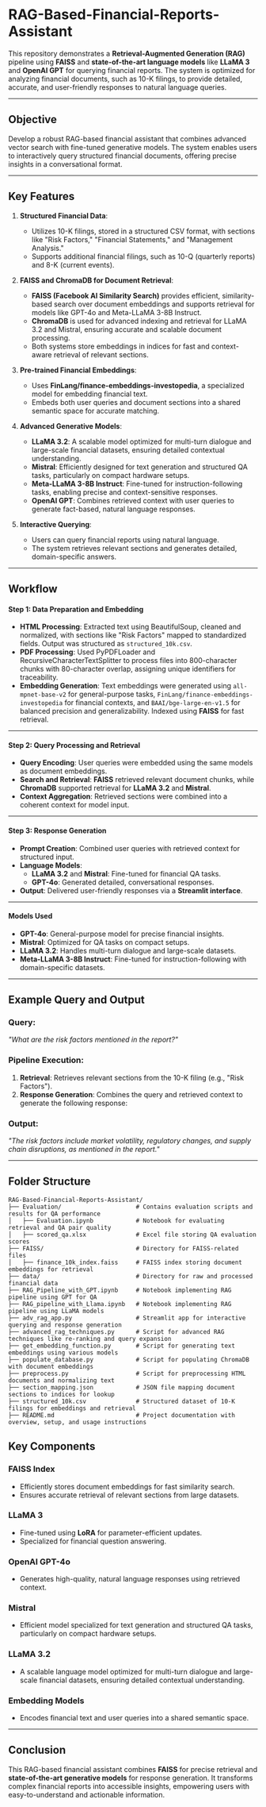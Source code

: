 # RAG-Based-Financial-Reports-Assistant

This repository demonstrates a **Retrieval-Augmented Generation (RAG)** pipeline using **FAISS** and **state-of-the-art language models** like **LLaMA 3** and **OpenAI GPT** for querying financial reports. The system is optimized for analyzing financial documents, such as 10-K filings, to provide detailed, accurate, and user-friendly responses to natural language queries.

---

## Objective

Develop a robust RAG-based financial assistant that combines advanced vector search with fine-tuned generative models. The system enables users to interactively query structured financial documents, offering precise insights in a conversational format.

---

## Key Features

1. **Structured Financial Data**:
   - Utilizes 10-K filings, stored in a structured CSV format, with sections like "Risk Factors," "Financial Statements," and "Management Analysis."
   - Supports additional financial filings, such as 10-Q (quarterly reports) and 8-K (current events).

2. **FAISS and ChromaDB for Document Retrieval**:
   - **FAISS (Facebook AI Similarity Search)** provides efficient, similarity-based search over document embeddings and supports retrieval for models like GPT-4o and Meta-LLaMA 3-8B Instruct.
   - **ChromaDB** is used for advanced indexing and retrieval for LLaMA 3.2 and Mistral, ensuring accurate and scalable document processing.
   - Both systems store embeddings in indices for fast and context-aware retrieval of relevant sections.

3. **Pre-trained Financial Embeddings**:
   - Uses **FinLang/finance-embeddings-investopedia**, a specialized model for embedding financial text.
   - Embeds both user queries and document sections into a shared semantic space for accurate matching.

4. **Advanced Generative Models**:
   - **LLaMA 3.2**: A scalable model optimized for multi-turn dialogue and large-scale financial datasets, ensuring detailed contextual understanding.
   - **Mistral**: Efficiently designed for text generation and structured QA tasks, particularly on compact hardware setups.
   - **Meta-LLaMA 3-8B Instruct**: Fine-tuned for instruction-following tasks, enabling precise and context-sensitive responses.
   - **OpenAI GPT**: Combines retrieved context with user queries to generate fact-based, natural language responses.

5. **Interactive Querying**:
   - Users can query financial reports using natural language.
   - The system retrieves relevant sections and generates detailed, domain-specific answers.

---

## Workflow

#### **Step 1: Data Preparation and Embedding**

- **HTML Processing**: Extracted text using BeautifulSoup, cleaned and normalized, with sections like "Risk Factors" mapped to standardized fields. Output was structured as `structured_10k.csv`.  
- **PDF Processing**: Used PyPDFLoader and RecursiveCharacterTextSplitter to process files into 800-character chunks with 80-character overlap, assigning unique identifiers for traceability.  
- **Embedding Generation**: Text embeddings were generated using `all-mpnet-base-v2` for general-purpose tasks, `FinLang/finance-embeddings-investopedia` for financial contexts, and `BAAI/bge-large-en-v1.5` for balanced precision and generalizability. Indexed using **FAISS** for fast retrieval.

---

#### **Step 2: Query Processing and Retrieval**

- **Query Encoding**: User queries were embedded using the same models as document embeddings.  
- **Search and Retrieval**: **FAISS** retrieved relevant document chunks, while **ChromaDB** supported retrieval for **LLaMA 3.2** and **Mistral**.  
- **Context Aggregation**: Retrieved sections were combined into a coherent context for model input.

---

#### **Step 3: Response Generation**

- **Prompt Creation**: Combined user queries with retrieved context for structured input.  
- **Language Models**:  
  - **LLaMA 3.2** and **Mistral**: Fine-tuned for financial QA tasks.  
  - **GPT-4o**: Generated detailed, conversational responses.  
- **Output**: Delivered user-friendly responses via a **Streamlit interface**.

---

#### **Models Used**

- **GPT-4o**: General-purpose model for precise financial insights.  
- **Mistral**: Optimized for QA tasks on compact setups.  
- **LLaMA 3.2**: Handles multi-turn dialogue and large-scale datasets.  
- **Meta-LLaMA 3-8B Instruct**: Fine-tuned for instruction-following with domain-specific datasets.

---

## Example Query and Output

### Query:
*"What are the risk factors mentioned in the report?"*

### Pipeline Execution:
1. **Retrieval**: Retrieves relevant sections from the 10-K filing (e.g., "Risk Factors").
2. **Response Generation**: Combines the query and retrieved context to generate the following response:

### Output:
*"The risk factors include market volatility, regulatory changes, and supply chain disruptions, as mentioned in the report."*

---
## **Folder Structure**
```plaintext
RAG-Based-Financial-Reports-Assistant/
├── Evaluation/                     # Contains evaluation scripts and results for QA performance
│   ├── Evaluation.ipynb            # Notebook for evaluating retrieval and QA pair quality
│   ├── scored_qa.xlsx              # Excel file storing QA evaluation scores
├── FAISS/                          # Directory for FAISS-related files
│   ├── finance_10k_index.faiss     # FAISS index storing document embeddings for retrieval
├── data/                           # Directory for raw and processed financial data
├── RAG_Pipeline_with_GPT.ipynb     # Notebook implementing RAG pipeline using GPT for QA
├── RAG_pipeline_with_Llama.ipynb   # Notebook implementing RAG pipeline using LLaMA models
├── adv_rag_app.py                  # Streamlit app for interactive querying and response generation
├── advanced_rag_techniques.py      # Script for advanced RAG techniques like re-ranking and query expansion
├── get_embedding_function.py       # Script for generating text embeddings using various models
├── populate_database.py            # Script for populating ChromaDB with document embeddings
├── preprocess.py                   # Script for preprocessing HTML documents and normalizing text
├── section_mapping.json            # JSON file mapping document sections to indices for lookup
├── structured_10k.csv              # Structured dataset of 10-K filings for embeddings and retrieval
├── README.md                       # Project documentation with overview, setup, and usage instructions

```

## Key Components

### **FAISS Index**
- Efficiently stores document embeddings for fast similarity search.
- Ensures accurate retrieval of relevant sections from large datasets.

### **LLaMA 3**
- Fine-tuned using **LoRA** for parameter-efficient updates.
- Specialized for financial question answering.

### **OpenAI GPT-4o**
- Generates high-quality, natural language responses using retrieved context.
### **Mistral**
- Efficient model specialized for text generation and structured QA tasks, particularly on compact hardware setups.
### **LLaMA 3.2**
- A scalable language model optimized for multi-turn dialogue and large-scale financial datasets, ensuring detailed contextual understanding.

### **Embedding Models**
- Encodes financial text and user queries into a shared semantic space.

---

## Conclusion
This RAG-based financial assistant combines **FAISS** for precise retrieval and **state-of-the-art generative models** for response generation. It transforms complex financial reports into accessible insights, empowering users with easy-to-understand and actionable information.
